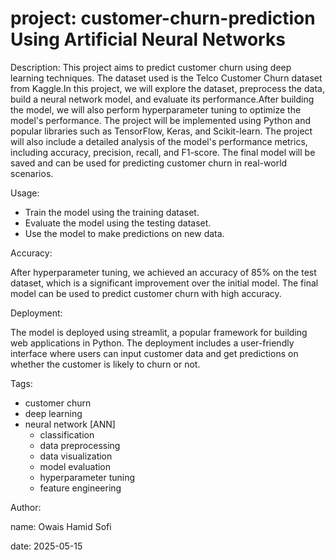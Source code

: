 # project: customer-churn-prediction Using Artificial Neural Networks

Description: This project aims to predict customer churn using deep learning techniques. The dataset used is the Telco Customer Churn dataset from Kaggle.In this project, we will explore the dataset, preprocess the data, build a neural network model, and evaluate its performance.After building the model, we will also perform hyperparameter tuning to optimize the model's performance. The project will be implemented using Python and popular libraries such as TensorFlow, Keras, and Scikit-learn. The project will also include a detailed analysis of the model's performance metrics, including accuracy, precision, recall, and F1-score. The final model will be saved and can be used for predicting customer churn in real-world scenarios.

Usage:
  - Train the model using the training dataset.
  - Evaluate the model using the testing dataset.
  - Use the model to make predictions on new data.

Accuracy:

After hyperparameter tuning, we achieved an accuracy of 85% on the test dataset, which is a significant improvement over the initial model. The final model can be used to predict customer churn with high accuracy.

Deployment:

The model is deployed using streamlit, a popular framework for building web applications in Python. The deployment includes a user-friendly interface where users can input customer data and get predictions on whether the customer is likely to churn or not.


Tags:

  - customer churn
  - deep learning
  - neural network [ANN]
    - classification
    - data preprocessing
    - data visualization
    - model evaluation
    - hyperparameter tuning
    - feature engineering

Author:

  name: Owais Hamid Sofi

  date: 2025-05-15
